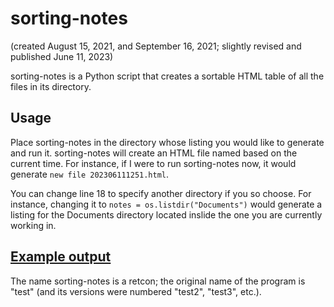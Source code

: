 # sorting-notes

(created August 15, 2021, and September 16, 2021; slightly revised and published June 11, 2023)

sorting-notes is a Python script that creates a sortable HTML table of all the files in its directory.

## Usage

Place sorting-notes in the directory whose listing you would like to generate and run it. sorting-notes will create an HTML file named based on the current time. For instance, if I were to run sorting-notes now, it would generate `new file 202306111251.html`.

You can change line 18 to specify another directory if you so choose. For instance, changing it to `notes = os.listdir("Documents")` would generate a listing for the Documents directory located inslide the one you are currently working in. 

## [Example output](#)

The name sorting-notes is a retcon; the original name of the program is "test" (and its versions were numbered "test2", "test3", etc.).
